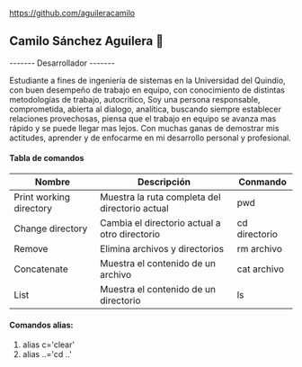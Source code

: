 https://github.com/aguileracamilo

## Camilo Sánchez Aguilera 👋

------- Desarrollador  -------

Estudiante a fines de ingeniería de sistemas en la Universidad del Quindío, con buen desempeño de trabajo en equipo, con conocimiento de distintas metodologías de trabajo, autocritico, Soy una persona responsable, comprometida, abierta al dialogo, analítica, buscando siempre establecer relaciones provechosas, piensa que el trabajo en equipo se avanza mas rápido y se puede llegar mas lejos. Con muchas ganas de demostrar mis actitudes, aprender y de enfocarme en mi desarrollo personal y profesional.

#### Tabla de comandos

|Nombre                   |Descripción                                          | Conmando     |
--------------------------|-----------------------------------------------------|---------------
|Print working directory  |Muestra la ruta completa del directorio actual       | pwd          |
|Change directory         |Cambia el directorio actual a otro directorio        | cd directorio|
|Remove                   |Elimina archivos y directorios                       | rm archivo   |
|Concatenate              |Muestra el contenido de un archivo                   | cat archivo  |
|List                     |Muestra el contenido de un directorio                | ls           |   


#### Comandos alias:
1. alias c='clear'
1. alias ..='cd ..'